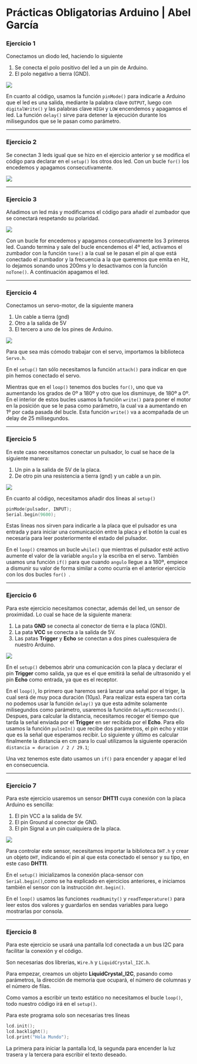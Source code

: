 # Prácticas Obligatorias Arduino | Abel García


### Ejercicio 1
Conectamos un diodo led, haciendo lo siguiente
1. Se conecta el polo positivo del led a un pin de Arduino.
2. El polo negativo a tierra (GND).

![](Ejercicio1/esquema.png)

En cuanto al código, usamos la función `pinMode()` para indicarle a Arduino que el led es una salida, mediante la palabra clave `OUTPUT`, luego con `digitalWrite()` y las palabras clave `HIGH` y `LOW` encendemos y apagamos el led. La función `delay()` sirve para detener la ejecución durante los milisegundos que se le pasan como parámetro. 
***
### Ejercicio 2
Se conectan 3 leds igual que se hizo en el ejercicio anterior y se modifica el código para declarar en el `setup()` los otros dos led. Con un bucle `for()` los encedemos y apagamos consecutivamente.

![](Ejercicio2/esquema.png)
***
### Ejercicio 3
Añadimos un led más y modificamos el código para añadir el zumbador que se conectará respetando su polaridad.

![](Ejercicio3/esquema.png)

Con un bucle for encedemos y apagamos consecutivamente los 3 primeros led. Cuando termina y sale del bucle encendemos el 4º led, activamos el zumbador con la función `tone()` a la cual se le pasan el pin al que está conectado el zumbador y la frecuencia a la que queremos que emita en Hz, lo dejamos sonando unos 200ms y lo desactivamos con la función `noTone()`. A continuación apagamos el led.
***
### Ejercicio 4
Conectamos un servo-motor, de la siguiente manera
1. Un cable a tierra (gnd)
2. Otro a la salida de 5V
3. El tercero a uno de los pines de Arduino.

![](Ejercicio4/esquema.png)

 Para que sea más cómodo trabajar con el servo, importamos la biblioteca `Servo.h`.
 
  En el `setup()` tan sólo necesitamos la función `attach()` para indicar en que pin hemos conectado el servo.
  
   Mientras que en el `loop()` tenemos dos bucles `for()`, uno que va aumentando los grados de 0º a 180º y otro que los disminuye, de 180º a 0º. En el interior de estos bucles usamos la función `write()` para poner el motor en la posición que se le pasa como parámetro, la cual va a aumentando en 1º por cada pasada del bucle. Esta función `write()` va a acompañada de un delay de 25 milisegundos.
***

### Ejercicio 5
En este caso necesitamos conectar un pulsador, lo cual se hace de la siguiente manera:
1. Un pin a la salida de 5V de la placa.
2. De otro pin una resistencia a tierra (gnd) y un cable a un pin.

![](Ejercicio5/esquema.png)

En cuanto al código, necesitamos añadir dos líneas al `setup()`
```c++
pinMode(pulsador, INPUT);
Serial.begin(9600);
``` 
Estas líneas nos sirven para indicarle a la placa que el pulsador es una entrada y para iniciar una comunicación entre la placa y el botón la cual es necesaria para leer posteriormente el estado del pulsador.

En el `loop()` creamos un bucle `while()` que mientras el pulsador esté activo aumente el valor de la variable `angulo` y la escriba en el servo. También usamos una función `if()` para que cuando `angulo`  llegue a a 180º, empiece a dismunir su valor de forma similar a como ocurría en el anterior ejercicio con los dos bucles `for() `.

***

### Ejercicio 6
Para este ejercicio necesitamos conectar, además del led, un sensor de proximidad. Lo cual se hace de la siguiente manera:
1. La pata **GND** se conecta al conector de tierra e la placa (GND).
2. La pata **VCC** se conecta a la salida de 5V.
3. Las patas **Trigger** y **Echo** se conectan a dos pines cualesquiera de nuestro Arduino.

![](Ejercicio6/esquema.png)

En el `setup()` debemos abrir una comunicación con la placa y declarar el pin **Trigger** como salida, ya que es el que emitirá la señal de ultrasonido y el pin **Echo** como entrada, ya que es el receptor.

En el `loop()`, lo primero que haremos será lanzar una señal por el triger, la cual será de muy poca duración (10µs). Para realizar esta espera tan corta no podemos usar la función `delay()` ya que esta admite solamente milisegundos como parámetro, usaremos la función `delayMicroseconds()`.
Despues, para calcular la distancia, necesitamos recoger el tiempo que tarda la señal enviada por el **Trigger** en ser recibida por el **Echo**. Para ello usamos la función `pulseIn()` que recibe dos parámetros, el pin echo y `HIGH` que es la señal que esperamos recibir.
Lo siguiente y último es calcular finalmente la distancia en cm para lo cual utilizamos la siguiente operación `distancia = duracion / 2 / 29.1`;

Una vez tenemos este dato usamos un `if()` para encender y apagar el led en consecuencia.
***

### Ejercicio 7
Para este ejercicio usaremos un sensor **DHT11** cuya conexión con la placa Arduino es sencilla:
1. El pin VCC a la salida de 5V.
2. El pin Ground al conector de GND.
3. El pin Signal a un pin cualquiera de la placa.

![](Ejercicio7/esquema.png)

Para controlar este sensor, necesitamos importar la biblioteca `DHT.h` y crear un objeto `DHT`, indicando el pin al que esta conectado el sensor y su tipo, en este caso **DHT11**.

En el `setup()` inicializamos la conexión placa-sensor con `Serial.begin()`,como se ha explicado en ejercicios anteriores, e iniciamos también el sensor con la instrucción `dht.begin()`.

En el `loop()` usamos las funciones `readHumity()` y `readTemperature()` para leer estos dos valores y guardarlos en sendas variables para luego mostrarlas por consola.
***
### Ejercicio 8
Para este ejercicio se usará una pantalla lcd conectada a un bus I2C para facilitar la conexión y el código.

Son necesarias dos librerias, `Wire.h` y `LiquidCrystal_I2C.h`.

Para empezar, creamos un objeto **LiquidCrystal_I2C**, pasando como parámetros, la dirección de memoria que ocupará, el número de columnas y el número de filas.

Como vamos a escribir un texto estático no necesitamos el bucle `loop()`, todo nuestro código irá en el `setup()`.

Para este programa solo son necesarias tres líneas
```c++
lcd.init();
lcd.backlight();
lcd.print("Hola Mundo");
```

La primera para iniciar la pantalla lcd, la segunda para encender la luz trasera y la tercera para escribir el texto deseado.
